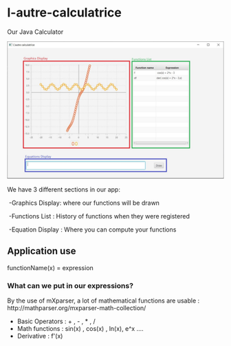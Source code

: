 # l-autre-calculatrice

Our Java Calculator

![App wiew](AppCapture.jpg)

We have 3 different sections in our app:

​	-Graphics Display: where our functions will be drawn

​	-Functions List : History of functions when they were registered

​	-Equation Display : Where you can compute your functions

<h2>Application use</h2>
functionName(x) = expression

<h3>What can we put in our expressions?</h3>
By the use of mXparser, a lot of mathematical functions are usable :  http://mathparser.org/mxparser-math-collection/ 

- Basic Operators : + , - , * , /
- Math functions : sin(x) , cos(x) , ln(x), e^x ....
- Derivative : f'(x)
